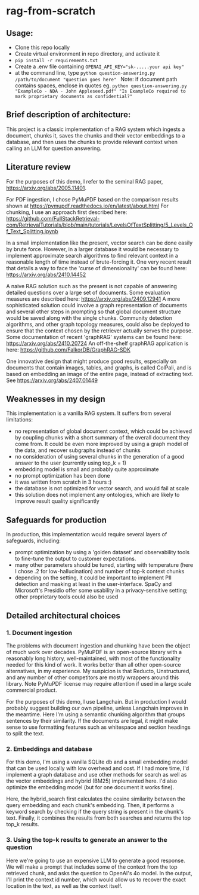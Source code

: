 # rag-from-scratch 

## Usage: 
- Clone this repo locally
- Create virtual environment in repo directory, and activate it
- `pip install -r requirements.txt`
- Create a .env file containing `OPENAI_API_KEY="sk-.....your api key"`
- at the command line, type `python question-answering.py /path/to/document "question goes here" `  Note: if document path contains spaces, enclose in quotes eg. `python question-answering.py "ExampleCo - NDA - John Appleseed.pdf" "Is ExampleCo required to mark proprietary documents as confidential?"`

## Brief description of architecture:
This project is a classic implementation of a RAG system which ingests a document, chunks it, saves the chunks and their vector embeddings to a database, and then uses the chunks to provide relevant context when calling an LLM for question answering.

## Literature review
For the purposes of this demo, I refer to the seminal RAG paper, https://arxiv.org/abs/2005.11401. 

For PDF ingestion, I chose PyMuPDF based on the comparison results shown at https://pymupdf.readthedocs.io/en/latest/about.html
For chunking, I use an approach first described here: https://github.com/FullStackRetrieval-com/RetrievalTutorials/blob/main/tutorials/LevelsOfTextSplitting/5_Levels_Of_Text_Splitting.ipynb 

In a small implementation like the present, vector search can be done easily by brute force. However, in a larger database it would be necessary to implement approximate search algorithms to find relevant context in a reasonable length of time instead of brute-forcing it. One very recent result that details a way to face the 'curse of dimensionality' can be found here: https://arxiv.org/abs/2410.14452

A naive RAG solution such as the present is not capable of answering detailed questions over a large set of documents. Some evaluation measures are described here: https://arxiv.org/abs/2409.12941 
A more sophisticated solution could involve a graph representation of documents and several other steps in prompting so that global document structure would be saved along with the single chunks. Community detection algorithms, and other graph topology measures, could also be deployed to ensure that the context chosen by the retriever actually serves the purpose. Some documentation of recent 'graphRAG' systems can be found here: https://arxiv.org/abs/2410.20724 An off-the-shelf graphRAG application is here: https://github.com/FalkorDB/GraphRAG-SDK

One innovative design that might produce good results, especially on documents that contain images, tables, and graphs, is called ColPali, and is based on embedding an image of the entire page, instead of extracting text. See https://arxiv.org/abs/2407.01449

## Weaknesses in my design
This implementation is a vanilla RAG system. It suffers from several limitations:
- no representation of global document context, which could be achieved by coupling chunks with a short summary of the overall document they come from. It could be even more improved by using a graph model of the data, and recover subgraphs instead of chunks
- no consideration of using several chunks in the generation of a good answer to the user (currently using top_k = 1)
- embedding model is small and probably quite approximate
- no prompt optimization has been done
- it was written from scratch in 3 hours :)
- the database is not optimized for vector search, and would fail at scale
- this solution does not implement any ontologies, which are likely to improve result quality significantly

## Safeguards for production
In production, this implementation would require several layers of safeguards, including:
- prompt optimization by using a 'golden dataset' and observability tools to fine-tune the output to customer expectations. 
- many other parameters should be tuned, starting with temperature (here I chose .2 for low-hallucination) and number of top-k context chunks
- depending on the setting, it could be important to implement PII detection and masking at least in the user-interface. SpaCy and Microsoft's Presidio offer some usability in a privacy-sensitive setting; other proprietary tools could also be used

## Detailed architectural choices
### 1. Document ingestion

The problems with document ingestion and chunking have been the object of much work over decades. PyMuPDF is an open-source library with a reasonably long history, well-maintained, with most of the functionality needed for this kind of work. It works better than all other open-source alternatives, in my experience. My suspicion is that Reducto, Unstructured, and any number of other competitors are mostly wrappers around this library. Note PyMuPDF license may require attention if used in a large scale commercial product.

For the purposes of this demo, I use Langchain. But in production I would probably suggest building our own pipeline, unless Langchain improves in the meantime. Here I'm using a semantic chunking algorithm that groups sentences by their similarity. If the documents are legal, it might make sense to use formatting features such as whitespace and section headings to split the text.

### 2. Embeddings and database

For this demo, I'm using a vanilla SQLite db and a small embedding model that can be used locally with low overhead and cost. If I had more time, I'd implement a graph database and use other methods for search as well as the vector embeddings and hybrid (BM25) implemented here. I'd also optimize the embedding model (but for one document it works fine).

Here, the hybrid_search first calculates the cosine similarity between the query embedding and each chunk's embedding. Then, it performs a keyword search by checking if the query string is present in the chunk's text. Finally, it combines the results from both searches and returns the top top_k results.

### 3. Using the top-k results to generate an answer to the question

Here we're going to use an expensive LLM to generate a good response. We will make a prompt that includes some of the context from the top retrieved chunk, and asks the question to OpenAI's 4o model. In the output, I'll print the context id number, which would allow us to recover the exact location in the text, as well as the context itself.
